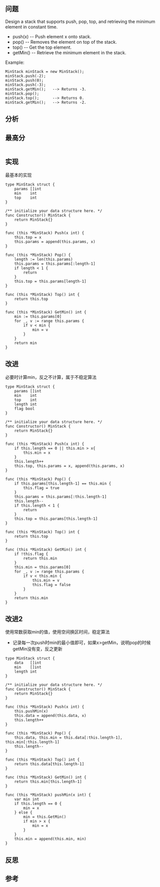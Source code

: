 ## 问题
Design a stack that supports push, pop, top, and retrieving the minimum element in constant time.

- push(x) -- Push element x onto stack.
- pop() -- Removes the element on top of the stack.
- top() -- Get the top element.
- getMin() -- Retrieve the minimum element in the stack.

Example:
```
MinStack minStack = new MinStack();
minStack.push(-2);
minStack.push(0);
minStack.push(-3);
minStack.getMin();   --> Returns -3.
minStack.pop();
minStack.top();      --> Returns 0.
minStack.getMin();   --> Returns -2.
```

## 分析


## 最高分
```golang

```

## 实现
最基本的实现
```golang
type MinStack struct {
    params []int
    min    int
    top    int
}

/** initialize your data structure here. */
func Constructor() MinStack {
    return MinStack{}
}

func (this *MinStack) Push(x int) {
    this.top = x
    this.params = append(this.params, x)
}

func (this *MinStack) Pop() {
    length := len(this.params)
    this.params = this.params[:length-1]
    if length < 1 {
        return
    }
    this.top = this.params[length-1]
}

func (this *MinStack) Top() int {
    return this.top
}

func (this *MinStack) GetMin() int {
    min := this.params[0]
    for _, v := range this.params {
        if v < min {
            min = v
        }
    }
    return min
}
```

## 改进
必要时计算min，反之不计算，属于不稳定算法
```golang
type MinStack struct {
    params []int
    min    int
    top    int
    length int
    flag bool
}

/** initialize your data structure here. */
func Constructor() MinStack {
    return MinStack{}
}

func (this *MinStack) Push(x int) {
    if this.length == 0 || this.min > x{
        this.min = x
    }
    this.length++
    this.top, this.params = x, append(this.params, x)
}

func (this *MinStack) Pop() {
    if this.params[this.length-1] == this.min {
        this.flag = true
    }
    this.params = this.params[:this.length-1]
    this.length--
    if this.length < 1 {
        return
    }
    this.top = this.params[this.length-1]
}

func (this *MinStack) Top() int {
    return this.top
}

func (this *MinStack) GetMin() int {
    if !this.flag {
        return this.min
    }
    this.min = this.params[0]
    for _, v := range this.params {
        if v < this.min {
            this.min = v
            this.flag = false
        }
    }
    return this.min
}
```

## 改进2
使用常数获取min的值，使用空间换区时间，稳定算法
- 记录每一次push时min的最小值即可，如果x>getMin，说明pop的时候getMin没有变，反之更新
```golang
type MinStack struct {
    data   []int
    min    []int
    length int
}

/** initialize your data structure here. */
func Constructor() MinStack {
    return MinStack{}
}

func (this *MinStack) Push(x int) {
    this.pushMin(x)
    this.data = append(this.data, x)
    this.length++
}

func (this *MinStack) Pop() {
    this.data, this.min = this.data[:this.length-1], this.min[:this.length-1]
    this.length--
}

func (this *MinStack) Top() int {
    return this.data[this.length-1]
}

func (this *MinStack) GetMin() int {
    return this.min[this.length-1]
}

func (this *MinStack) pushMin(x int) {
    var min int
    if this.length == 0 {
        min = x
    } else {
        min = this.GetMin()
        if min > x {
            min = x
        }
    }
    this.min = append(this.min, min)
}
```
## 反思

## 参考